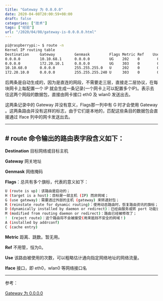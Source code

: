 ```yaml
---
title: "Gateway 为 0.0.0.0"
date: 2020-04-08T20:00:59+08:00
draft: false
categories: ["技术"]
tags: ["经验"]
url: "/2020/04/08/gateway-is-0.0.0.0.html"
---
```


```bash
pi@raspberrypi:~ $ route -n
Kernel IP routing table
Destination     Gateway         Genmask         Flags Metric Ref    Use Iface
0.0.0.0         10.10.68.1      0.0.0.0         UG    202    0        0 eth0
0.0.0.0         172.20.10.1     0.0.0.0         UG    303    0        0 wlan0
10.10.68.0      0.0.0.0         255.255.255.0   U     202    0        0 eth0
172.20.10.0     0.0.0.0         255.255.255.240 U     303    0        0 wlan0
```

后两条是自动生成的，因为是直连的网段，不需要走三层，直接走二层协议，在每块网卡上每配置一个 IP 就会生成一条记录(一个网卡上可以配置多个IP)。表示去往这两个网段的数据包，直接由网卡接口 eth0 及 wlan0 发送出去。

这两条记录中的 Gateway 并没有意义，Flags那一列中有 G 时才会使用 Gateway 。这两条路由并没有这样的标志，由于它们是本地的，匹配这些条目的数据包会直接通过 Iface 列中的网卡发送出去。



---
## # route 命令输出的路由表字段含义如下：  

**Destination** 目标网络或目标主机

**Gateway** 网关地址

**Genmask** 网络掩码

**Flags**：总共有多个旗标，代表的意义如下：

```bash
U (route is up)：该路由是启动的；
H (target is a host)：目标是一部主机 (IP) 而非网域；
G (use gateway)：需要透过外部的主机 (gateway) 来转递封包；
R (reinstate route for dynamic routing)：使用动态路由时，恢复路由资讯的旗标；
D (dynamically installed by daemon or redirect)：已经由服务或转 port 功能设定为动态路由
M (modified from routing daemon or redirect)：路由已经被修改了； 
!  (reject route)：这个路由将不会被接受(用来抵挡不安全的网域！)
A (installed by addrconf)
C (cache entry)
```



**Metric** 距离、跳数。暂无用。



**Ref**   不用管，恒为0。



**Use**    该路由被使用的次数，可以粗略估计通向指定网络地址的网络流量。



**Iface** 接口，即 eth0，wlan0 等网络接口名 

---

参考：

[Gateway 为 0.0.0.0](https://blog.csdn.net/qq_39642794/article/details/102775620)